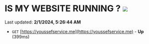 # IS MY WEBSITE RUNNING ? [![](https://img.shields.io/static/v1?label=Sponsor&message=%E2%9D%A4&logo=GitHub&color=%23fe8e86)](https://github.com/sponsors/<username>)

Last updated: **2/1/2024, 5:26:44 AM**

- `GET` [https://youssefservice.me](https://youssefservice.me) - **Up** (399ms)
